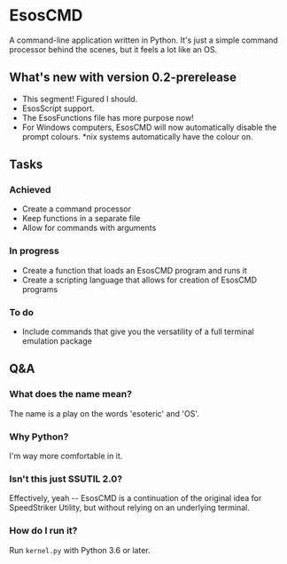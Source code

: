 # EsosCMD
A command-line application written in Python. It's just a simple command processor behind the scenes, but it feels a lot like an OS.

## What's new with version 0.2-prerelease
- This segment! Figured I should.
- EsosScript support.
- The EsosFunctions file has more purpose now!
- For Windows computers, EsosCMD will now automatically disable the prompt colours. *nix systems automatically have the colour on.

## Tasks
### Achieved
- Create a command processor
- Keep functions in a separate file
- Allow for commands with arguments
### In progress
- Create a function that loads an EsosCMD program and runs it
- Create a scripting language that allows for creation of EsosCMD programs
### To do
- Include commands that give you the versatility of a full terminal emulation package

## Q&A
### What does the name mean?
The name is a play on the words 'esoteric' and 'OS'.

### Why Python?
I'm way more comfortable in it.

### Isn't this just SSUTIL 2.0?
Effectively, yeah -- EsosCMD is a continuation of the original idea for SpeedStriker Utility, but without relying on an underlying terminal.

### How do I run it?
Run `kernel.py` with Python 3.6 or later.
